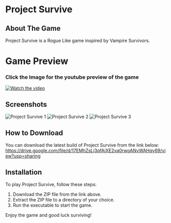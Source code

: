 # Project Survive

## About The Game
Project Survive is a Rogue Like game inspired by Vampire Survivors.

# Game Preview
### Click the Image for the youtube preview of the game
[![Watch the video](http://img.youtube.com/vi/EZl_F5Vq_W8/0.jpg)](https://www.youtube.com/watch?v=EZl_F5Vq_W8)

## Screenshots
![Project Survive 1](https://github.com/ronstar0502/Project-Survive/assets/102975645/fff2bf2b-0b8e-4804-84e1-fedac0eb5433)
![Project Survive 2](https://github.com/ronstar0502/Project-Survive/assets/102975645/79cfad45-5d93-4c7f-80bd-6b8a4e3a9663)
![Project Survive 3](https://github.com/ronstar0502/Project-Survive/assets/102975645/d273c030-d3c5-4a6d-bc97-1e18915540e8)

## How to Download
You can download the latest build of Project Survive from the link below:
https://drive.google.com/file/d/17EMhZsLj3qfAiXE2va0rwoANvWAHqy69/view?usp=sharing

## Installation
To play Project Survive, follow these steps:
1. Download the ZIP file from the link above.
2. Extract the ZIP file to a directory of your choice.
3. Run the executable to start the game.

Enjoy the game and good luck surviving!

 
